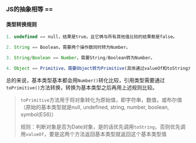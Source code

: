 ### JS的抽象相等 ==

#### 类型转换规则

```js
1. undefined == null，结果是true。且它俩与所有其他值比较的结果都是false。

2. String == Boolean，需要两个操作数同时转为Number。

3. String/Boolean == Number，需要String/Boolean转为Number。

4. Object == Primitive，需要Object转为Primitive(具体通过valueOf和toString方法)。
```



总的来说，基本类型基本都会用`Number()`转化比较，引用类型需要通过`toPrimitive()`方法转换，转换为基本类型之后再用上述规则比较。



> `toPrimitive`方法用于将对象转化为原始值，即字符串，数值，或布尔值（原始的基本类型就是null, undefined, string, number, boolean, symbol(ES6)）
>
> 规则：判断对象是否为Date对象，是的话优先调用`toString`，否则优先调用`valueOf`，要是这两个方法返回基本类型就返回这个基本类型值

